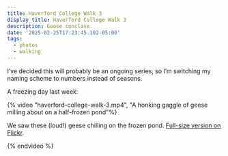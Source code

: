 ```yaml
---
title: Haverford College Walk 3
display_title: Haverford College Walk 3
description: Goose conclave.
date: '2025-02-25T17:23:45.102-05:00'
tags:
  - photos
  - walking
---
```


I’ve decided this will probably be an ongoing series, so I’m switching my naming scheme to numbers instead of seasons.

A freezing day last week:

{% video "haverford-college-walk-3.mp4", "A honking gaggle of geese milling about on a half-frozen pond"%}

We saw these (loud!) geese chilling on the frozen pond. [Full-size version on Flickr](https://www.flickr.com/photos/dirtystylus/54352959674).

{% endvideo %}

